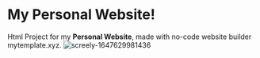 # My Personal Website!

Html Project for my **Personal Website**, made with no-code website builder mytemplate.xyz.
![screely-1647629981436](https://user-images.githubusercontent.com/94073410/159067658-92c85c4d-dbaf-452e-b16c-505da2f2238d.png)
